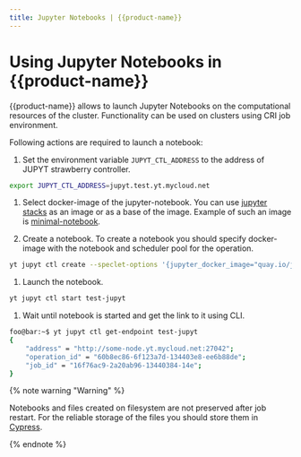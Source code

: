 ```yaml
---
title: Jupyter Notebooks | {{product-name}}
---
```


# Using Jupyter Notebooks in {{product-name}}

{{product-name}} allows to launch Jupyter Notebooks on the computational resources of the cluster. Functionality can be used on clusters using CRI job environment.

Following actions are required to launch a notebook:

1. Set the environment variable `JUPYT_CTL_ADDRESS` to the address of JUPYT strawberry controller.
```bash
export JUPYT_CTL_ADDRESS=jupyt.test.yt.mycloud.net
```

1. Select docker-image of the jupyter-notebook. You can use [jupyter stacks](https://jupyter-docker-stacks.readthedocs.io/en/latest/) as an image or as a base of the image. Example of such an image is [minimal-notebook](quay.io/jupyter/minimal-notebook).

1. Create a notebook. To create a notebook you should specify docker-image with the notebook and scheduler pool for the operation.
```bash
yt jupyt ctl create --speclet-options '{jupyter_docker_image="quay.io/jupyter/minimal-notebook"; pool=my-pool}' test-jupyt
```

1. Launch the notebook.
```bash
yt jupyt ctl start test-jupyt
```

1. Wait until notebook is started and get the link to it using CLI.
```bash
foo@bar:~$ yt jupyt ctl get-endpoint test-jupyt
{
    "address" = "http://some-node.yt.mycloud.net:27042";
    "operation_id" = "60b8ec86-6f123a7d-134403e8-ee6b88de";
    "job_id" = "16f76ac9-2a20ab96-13440384-14e";
}
```

{% note warning "Warning" %}

Notebooks and files created on filesystem are not preserved after job restart. For the reliable storage of the files you should store them in [Cypress](../user-guide/storage/cypress.md).

{% endnote %}
